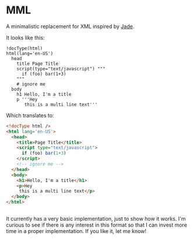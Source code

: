 # MML
A minimalistic replacement for XML inspired by [Jade](https://github.com/dscape/jade).

It looks like this:
```shell
!docType(html)
html(lang='en-US')
  head
    title Page Title
    script(type="text/javascript") """
      if (foo) bar(1+3)
    """
    # ignore me
  body
    h1 Hello, I'm a title
    p '''Hey
       this is a multi line text'''
```

Which translates to:
```html
<!docType html />
<html lang='en-US'>
  <head>
    <title>Page Title</title>
    <script type="text/javascript">
      if (foo) bar(1+3)
    </script>
    <!-- ignore me -->
  </head>
  <body>
    <h1>Hello, I'm a title</h1>
    <p>Hey
     this is a multi line text</p>
  </body>
</html>
  
```

It currently has a very basic implementation, just to show how it works. I'm curious to see if there is any interest in this format so that I can invest more time in a proper implementation. If you like it, let me know!
